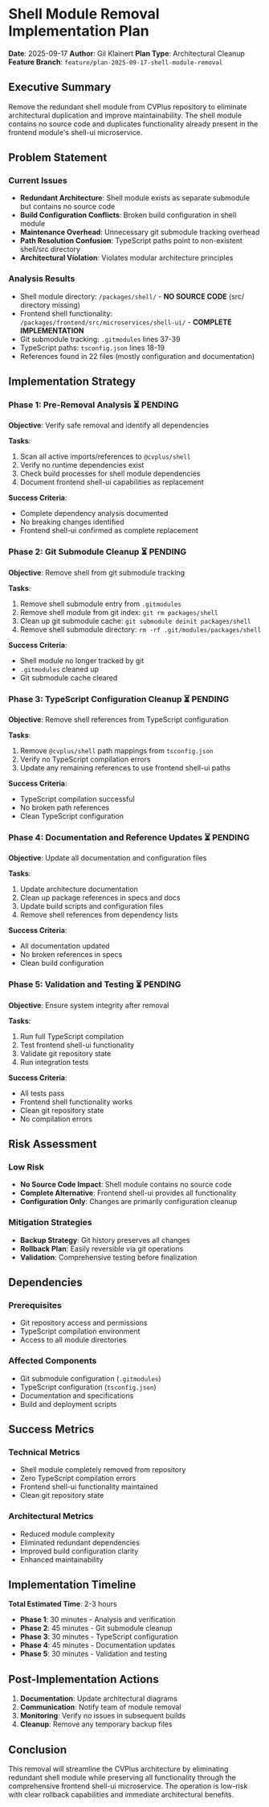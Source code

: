 # Shell Module Removal Implementation Plan

**Date**: 2025-09-17
**Author**: Gil Klainert
**Plan Type**: Architectural Cleanup
**Feature Branch**: `feature/plan-2025-09-17-shell-module-removal`

## Executive Summary

Remove the redundant shell module from CVPlus repository to eliminate architectural duplication and improve maintainability. The shell module contains no source code and duplicates functionality already present in the frontend module's shell-ui microservice.

## Problem Statement

### Current Issues
- **Redundant Architecture**: Shell module exists as separate submodule but contains no source code
- **Build Configuration Conflicts**: Broken build configuration in shell module
- **Maintenance Overhead**: Unnecessary git submodule tracking overhead
- **Path Resolution Confusion**: TypeScript paths point to non-existent shell/src directory
- **Architectural Violation**: Violates modular architecture principles

### Analysis Results
- Shell module directory: `/packages/shell/` - **NO SOURCE CODE** (src/ directory missing)
- Frontend shell functionality: `/packages/frontend/src/microservices/shell-ui/` - **COMPLETE IMPLEMENTATION**
- Git submodule tracking: `.gitmodules` lines 37-39
- TypeScript paths: `tsconfig.json` lines 18-19
- References found in 22 files (mostly configuration and documentation)

## Implementation Strategy

### Phase 1: Pre-Removal Analysis ⏳ PENDING
**Objective**: Verify safe removal and identify all dependencies

**Tasks**:
1. Scan all active imports/references to `@cvplus/shell`
2. Verify no runtime dependencies exist
3. Check build processes for shell module dependencies
4. Document frontend shell-ui capabilities as replacement

**Success Criteria**:
- Complete dependency analysis documented
- No breaking changes identified
- Frontend shell-ui confirmed as complete replacement

### Phase 2: Git Submodule Cleanup ⏳ PENDING
**Objective**: Remove shell from git submodule tracking

**Tasks**:
1. Remove shell submodule entry from `.gitmodules`
2. Remove shell module from git index: `git rm packages/shell`
3. Clean up git submodule cache: `git submodule deinit packages/shell`
4. Remove shell submodule directory: `rm -rf .git/modules/packages/shell`

**Success Criteria**:
- Shell module no longer tracked by git
- `.gitmodules` cleaned up
- Git submodule cache cleared

### Phase 3: TypeScript Configuration Cleanup ⏳ PENDING
**Objective**: Remove shell references from TypeScript configuration

**Tasks**:
1. Remove `@cvplus/shell` path mappings from `tsconfig.json`
2. Verify no TypeScript compilation errors
3. Update any remaining references to use frontend shell-ui paths

**Success Criteria**:
- TypeScript compilation successful
- No broken path references
- Clean TypeScript configuration

### Phase 4: Documentation and Reference Updates ⏳ PENDING
**Objective**: Update all documentation and configuration files

**Tasks**:
1. Update architecture documentation
2. Clean up package references in specs and docs
3. Update build scripts and configuration files
4. Remove shell references from dependency lists

**Success Criteria**:
- All documentation updated
- No broken references in specs
- Clean build configuration

### Phase 5: Validation and Testing ⏳ PENDING
**Objective**: Ensure system integrity after removal

**Tasks**:
1. Run full TypeScript compilation
2. Test frontend shell-ui functionality
3. Validate git repository state
4. Run integration tests

**Success Criteria**:
- All tests pass
- Frontend shell functionality works
- Clean git repository state
- No compilation errors

## Risk Assessment

### Low Risk
- **No Source Code Impact**: Shell module contains no source code
- **Complete Alternative**: Frontend shell-ui provides all functionality
- **Configuration Only**: Changes are primarily configuration cleanup

### Mitigation Strategies
- **Backup Strategy**: Git history preserves all changes
- **Rollback Plan**: Easily reversible via git operations
- **Validation**: Comprehensive testing before finalization

## Dependencies

### Prerequisites
- Git repository access and permissions
- TypeScript compilation environment
- Access to all module directories

### Affected Components
- Git submodule configuration (`.gitmodules`)
- TypeScript configuration (`tsconfig.json`)
- Documentation and specifications
- Build and deployment scripts

## Success Metrics

### Technical Metrics
- Shell module completely removed from repository
- Zero TypeScript compilation errors
- Frontend shell-ui functionality maintained
- Clean git repository state

### Architectural Metrics
- Reduced module complexity
- Eliminated redundant dependencies
- Improved build configuration clarity
- Enhanced maintainability

## Implementation Timeline

**Total Estimated Time**: 2-3 hours

- **Phase 1**: 30 minutes - Analysis and verification
- **Phase 2**: 45 minutes - Git submodule cleanup
- **Phase 3**: 30 minutes - TypeScript configuration
- **Phase 4**: 45 minutes - Documentation updates
- **Phase 5**: 30 minutes - Validation and testing

## Post-Implementation Actions

1. **Documentation**: Update architectural diagrams
2. **Communication**: Notify team of module removal
3. **Monitoring**: Verify no issues in subsequent builds
4. **Cleanup**: Remove any temporary backup files

## Conclusion

This removal will streamline the CVPlus architecture by eliminating redundant shell module while preserving all functionality through the comprehensive frontend shell-ui microservice. The operation is low-risk with clear rollback capabilities and immediate architectural benefits.